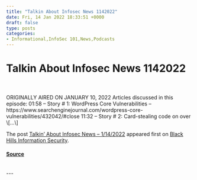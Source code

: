 ```yaml
---
title: "Talkin About Infosec News 1142022"
date: Fri, 14 Jan 2022 18:33:51 +0000
draft: false
type: posts
categories: 
- Informational,InfoSec 101,News,Podcasts
---
```

# Talkin About Infosec News 1142022

<br/>

<br/>
ORIGINALLY AIRED ON JANUARY 10, 2022 Articles discussed in this episode: 01:58 – Story # 1: WordPress Core Vulnerabilities – https://www.searchenginejournal.com/wordpress-core-vulnerabilities/432042/#close 11:32 – Story # 2: Card-stealing code on over \[…\]

The post [Talkin’ About Infosec News – 1/14/2022](https://www.blackhillsinfosec.com/talkin-about-infosec-news-1-14-2021/) appeared first on [Black Hills Information Security](https://www.blackhillsinfosec.com).

#### [Source](https://www.blackhillsinfosec.com/talkin-about-infosec-news-1-14-2021/)

<br/>
---
